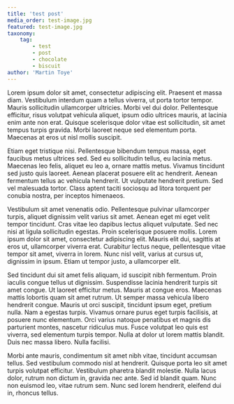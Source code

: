 ```yaml
---
title: 'test post'
media_order: test-image.jpg
featured: test-image.jpg
taxonomy:
    tag:
        - test
        - post
        - chocolate
        - biscuit
author: 'Martin Toye'
---
```


Lorem ipsum dolor sit amet, consectetur adipiscing elit. Praesent et massa diam. Vestibulum interdum quam a tellus viverra, ut porta tortor tempor. Mauris sollicitudin ullamcorper ultricies. Morbi vel dui dolor. Pellentesque efficitur, risus volutpat vehicula aliquet, ipsum odio ultrices mauris, at lacinia enim ante non erat. Quisque scelerisque dolor vitae est sollicitudin, sit amet tempus turpis gravida. Morbi laoreet neque sed elementum porta. Maecenas at eros ut nisl mollis suscipit.

Etiam eget tristique nisi. Pellentesque bibendum tempus massa, eget faucibus metus ultrices sed. Sed eu sollicitudin tellus, eu lacinia metus. Maecenas leo felis, aliquet eu leo a, ornare mattis metus. Vivamus tincidunt sed justo quis laoreet. Aenean placerat posuere elit ac hendrerit. Aenean fermentum tellus ac vehicula hendrerit. Ut vulputate hendrerit pretium. Sed vel malesuada tortor. Class aptent taciti sociosqu ad litora torquent per conubia nostra, per inceptos himenaeos.

Vestibulum sit amet venenatis odio. Pellentesque pulvinar ullamcorper turpis, aliquet dignissim velit varius sit amet. Aenean eget mi eget velit tempor tincidunt. Cras vitae leo dapibus lectus aliquet vulputate. Sed nec nisi at ligula sollicitudin egestas. Proin scelerisque posuere mollis. Lorem ipsum dolor sit amet, consectetur adipiscing elit. Mauris elit dui, sagittis at eros ut, ullamcorper viverra erat. Curabitur lectus neque, pellentesque vitae tempor sit amet, viverra in lorem. Nunc nisl velit, varius at cursus ut, dignissim in ipsum. Etiam ut tempor justo, a ullamcorper elit.

Sed tincidunt dui sit amet felis aliquam, id suscipit nibh fermentum. Proin iaculis congue tellus ut dignissim. Suspendisse lacinia hendrerit turpis sit amet congue. Ut laoreet efficitur metus. Mauris at congue eros. Maecenas mattis lobortis quam sit amet rutrum. Ut semper massa vehicula libero hendrerit congue. Mauris ut orci suscipit, tincidunt ipsum eget, pretium nulla. Nam a egestas turpis. Vivamus ornare purus eget turpis facilisis, at posuere nunc elementum. Orci varius natoque penatibus et magnis dis parturient montes, nascetur ridiculus mus. Fusce volutpat leo quis est viverra, sed elementum turpis tempor. Nulla at dolor ut lorem mattis blandit. Duis nec massa libero. Nulla facilisi.

Morbi ante mauris, condimentum sit amet nibh vitae, tincidunt accumsan tellus. Sed vestibulum commodo nisl at hendrerit. Quisque porta leo sit amet turpis volutpat efficitur. Vestibulum pharetra blandit molestie. Nulla lacus dolor, rutrum non dictum in, gravida nec ante. Sed id blandit quam. Nunc non euismod leo, vitae rutrum sem. Nunc sed lorem hendrerit, eleifend dui in, rhoncus tellus.
